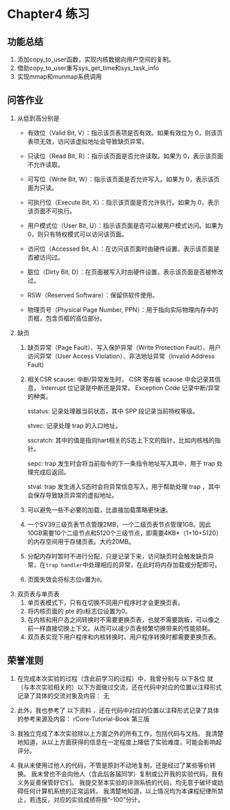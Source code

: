 # Chapter4 练习

## 功能总结
1. 添加copy_to_user函数，实现内核数据向用户空间的复制。
2. 借助copy_to_user重写sys_get_time和sys_task_info
3. 实现mmap和munmap系统调用

## 问答作业
1. 从低到高分别是
    - 有效位（Valid Bit, V）：指示该页表项是否有效。如果有效位为 0，则该页表项无效，访问该虚拟地址会导致缺页异常。

    - 只读位（Read Bit, R）：指示该页面是否允许读取。如果为 0，表示该页面不允许读取。

    - 可写位（Write Bit, W）：指示该页面是否允许写入。如果为 0，表示该页面为只读。

    - 可执行位（Execute Bit, X）：指示该页面是否允许执行。如果为 0，表示该页面不可执行。

    - 用户模式位（User Bit, U）：指示该页面是否可以被用户模式访问。如果为 0，则只有特权模式可以访问该页面。

    - 访问位（Accessed Bit, A）：在访问该页面时由硬件设置，表示该页面是否被访问过。

    - 脏位（Dirty Bit, D）：在页面被写入时由硬件设置，表示该页面是否被修改过。

    - RSW（Reserved Software）：保留供软件使用。

    - 物理页号（Physical Page Number, PPN）：用于指向实际物理内存中的页框，包含页框的高位部分。
2. 缺页
   1. 缺页异常（Page Fault）、写入保护异常（Write Protection Fault）、用户访问异常（User Access Violation）、非法地址异常（Invalid Address Fault）
   2. 相关CSR
        scause: 中断/异常发生时， CSR 寄存器 scause 中会记录其信息， Interrupt 位记录是中断还是异常， Exception Code 记录中断/异常的种类。

        sstatus: 记录处理器当前状态，其中 SPP 段记录当前特权等级。

        stvec: 记录处理 trap 的入口地址。

        sscratch: 其中的值是指向hart相关的S态上下文的指针，比如内核栈的指针。

        sepc: trap 发生时会将当前指令的下一条指令地址写入其中，用于 trap 处理完成后返回。

        stval: trap 发生进入S态时会将异常信息写入，用于帮助处理 trap ，其中会保存导致缺页异常的虚拟地址。
    3. 可以避免一些不必要的加载，比直接加载策略更快速。
    4. 一个SV39三级页表节点管理2MB，一个二级页表节点管理1GB。因此10GB需要10个二级节点和5120个三级节点，即需要4KB*（1+10+5120）的内存空间用于存储页表。大约20MB。
    5. 分配内存时暂时不进行分配，只是记录下来，访问缺页时会触发缺页异常，在`trap handler`中处理相应的异常，在此时将内存加载或分配即可。
    6. 页面失效会将标志位`V`置为`0`。
3. 双页表与单页表
    1. 单页表模式下，只有在切换不同用户程序时才会更换页表。
    2. 将内核页面的 pte 的`U`标志位设置为0。
    3. 在内核和用户态之间转换时不需要更换页表，也就不需要跳板，可以像之前一样直接切换上下文。从而可以减少页表频繁切换带来的性能损耗。
    4. 双页表实现下用户程序和内核转换时、用户程序转换时都需要更换页表。


## 荣誉准则
1. 在完成本次实验的过程（含此前学习的过程）中，我曾分别与 以下各位 就（与本次实验相关的）以下方面做过交流，还在代码中对应的位置以注释形式记录了具体的交流对象及内容：
无

2. 此外，我也参考了 以下资料 ，还在代码中对应的位置以注释形式记录了具体的参考来源及内容：
rCore-Tutorial-Book 第三版

3. 我独立完成了本次实验除以上方面之外的所有工作，包括代码与文档。 我清楚地知道，从以上方面获得的信息在一定程度上降低了实验难度，可能会影响起评分。

4. 我从未使用过他人的代码，不管是原封不动地复制，还是经过了某些等价转换。 我未曾也不会向他人（含此后各届同学）复制或公开我的实验代码，我有义务妥善保管好它们。 我提交至本实验的评测系统的代码，均无意于破坏或妨碍任何计算机系统的正常运转。 我清楚地知道，以上情况均为本课程纪律所禁止，若违反，对应的实验成绩将按“-100”分计。
